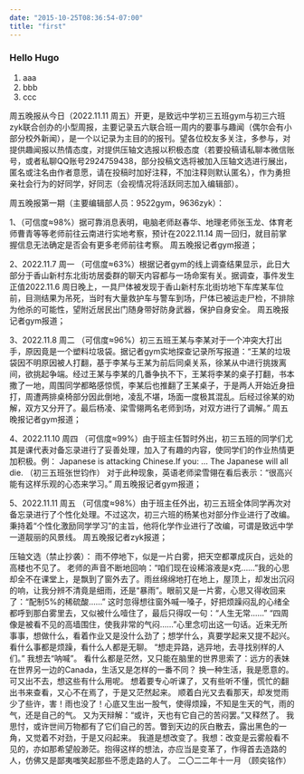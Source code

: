 ```yaml
---
date: "2015-10-25T08:36:54-07:00"
title: "first"
---
```


### Hello Hugo

 1. aaa
 1. bbb
 1. ccc

周五晚报从今日（2022.11.11   周五）开更，是致远中学初三五班gym与初三六班zyk联合创办的小型周报，主要记录五六联合班一周内的要事与趣闻（偶尔会有小部分校外新闻），是一个以记录为主目的的报刊。望各位校友多关注，多参与，对提供趣闻报以热情态度，对提供压轴文选报以积极态度（若要投稿请私聊本微信账号，或者私聊QQ账号2924759438，部分投稿文选将被加入压轴文选进行展出，匿名或注名由作者意愿，请在投稿时加好注释，不加注释则默认匿名），作为勇担亲社会行为的好同学，好同志（会视情况将活跃同志加入编辑部）。

周五晚报第一期（主要编辑部人员：9522gym，9636zyk）：

1、（可信度≈98%）据可靠消息表明，电脑老师赵春华、地理老师张玉龙、体育老师曹青等等老师前往云南进行实地考察，预计在2022.11.14   周一回归，就目前掌握信息无法确定是否会有更多老师前往考察。
周五晚报记者gym报道；

2、2022.11.7   周一
（可信度≈63%）根据记者gym的线上调查结果显示，此日大部分于香山新村东北街坊居委群的聊天内容都与一场命案有关。据调查，事件发生正值2022.11.6   周日晚上，一具尸体被发现于香山新村东北街坊地下车库某车位前，目测结果为吊死，当时有大量救护车与警车到场，尸体已被运走尸检，不排除为他杀的可能性，望附近居民出门随身带好防身武器，保护自身安全。
周五晚报记者gym报道；

3、2022.11.8   周二
（可信度≈96%）初三五班王某与李某对于一个冲突大打出手，原因竟是一个塑料垃圾袋。据记者gym实地探查记录所写报道：“王某的垃圾袋因不明原因被人打翻，基于李某与王某为前后同桌关系，徐某从中进行挑拨离间，欲挑起争端。经过王某与李某的几番争执不下，王某将李某的桌子打翻，书本撒了一地，周围同学都略感惊慌，李某后也推翻了王某桌子，于是两人开始近身扭打，周遭两排桌椅部分因此倒地，凌乱不堪，场面一度极其混乱。后经过徐某的劝解，双方又分开了。最后杨凌、梁雪翎两名老师到场，对双方进行了调解。”
周五晚报记者gym报道；

4、2022.11.10   周四
（可信度≈99%）由于班主任暂时外出，初三五班的同学们尤其是课代表对备忘录进行了妥善处理，加入了有趣的内容，使同学们的作业热情更加积极。例：
Japanese is attacking Chinese.If you:
…
The Japanese will all die.
（初三五班张世钧作）
对于此种现象，英语老师梁雪翎在看后表示：“很高兴能有这样乐观的心态来学习。”
周五晚报记者gym报道；

5、2022.11.11   周五
（可信度≈98%）由于班主任外出，初三五班全体同学再次对备忘录进行了个性化处理。不过这次，初三六班的杨某也对部分作业进行了改编。秉持着“个性化激励同学学习”的主旨，他将化学作业进行了改编，可谓是致远中学一道靓丽的风景线。
周五晚报记者zyk报道；

压轴文选（禁止抄袭）：
雨不停地下，似是一片白雾，把天空都罩成灰白，远处的高楼也不见了。
老师的声音不断地回响：“咱们现在设稀溶液是x克……”我的心思却全不在课堂上，是飘到了窗外去了。雨丝绵绵地打在地上，屋顶上，却发出沉闷的响，让我分辨不清竟是细雨，还是“暴雨”。眼前又是一片雾，心思又得收回来了：“配制5%的稀硫酸……”
这时忽得想往窗外喊一嗓子，好把烦躁闷乱的心绪全都呼到那白雾里去，又似被什么噎住了，最后只得叹一句：“人生无常……”
“四周像是被看不见的高墙围住，使我非常的气闷……”心里念叨出这一句话。近来无所事事，想做什么，看着作业又是没什么劲了；想学什么，真要学起来又提不起兴。看什么事都是烦躁，看什么人都是无聊。
“想走异路，逃异地，去寻找别样的人们。”
我想去“呐喊”。
看什么都是茫然，又只能在脑里的世界思索了：远方的表妹在世界另一边的Canada，生活又是怎样的一番不同？
换一种生活，我是愿意的。
可又出不去，想这些有什么用呢。
想着要专心听课了，又有些听不懂，慌忙的翻出书来查看，又心不在焉了，于是又茫然起来。
顺着白光又去看那天，却发觉雨少了些许，害！雨也没了！心底又生出一股气，使得烦躁，不知是生天的气，雨的气，还是自己的气。
又为天辩解：“或许，天也有它自己的苦闷罢。”又释然了。
我思忖，或许世间万物都有了它们自己的苦。瞥到天边的灰白散去，露出黑色的一角，又觉着不对劲，于是又闷起来。
我道是想改变了。我想：改变是云雾般看不见的，亦如那希望般渺茫。抱得这样的想法，亦应当是变革了，作得首去造路的人，仿佛又是鄙夷嗤笑起那些不愿走路的人了。
二〇二二年十一月
（顾奕铭作）